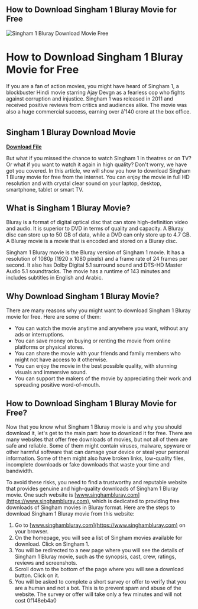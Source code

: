 ## How to Download Singham 1 Bluray Movie for Free

 
![Singham 1 Bluray Download Movie Free](https://i.ytimg.com/vi/vCQ3ZrE8DKw/maxresdefault.jpg)

 
# How to Download Singham 1 Bluray Movie for Free
 
If you are a fan of action movies, you might have heard of Singham 1, a blockbuster Hindi movie starring Ajay Devgn as a fearless cop who fights against corruption and injustice. Singham 1 was released in 2011 and received positive reviews from critics and audiences alike. The movie was also a huge commercial success, earning over â¹140 crore at the box office.
 
## Singham 1 Bluray Download Movie


[**Download File**](https://www.google.com/url?q=https%3A%2F%2Furloso.com%2F2tKAwD&sa=D&sntz=1&usg=AOvVaw1vrCnwPyl7WfA-Zs0hXbQr)

 
But what if you missed the chance to watch Singham 1 in theatres or on TV? Or what if you want to watch it again in high quality? Don't worry, we have got you covered. In this article, we will show you how to download Singham 1 Bluray movie for free from the internet. You can enjoy the movie in full HD resolution and with crystal clear sound on your laptop, desktop, smartphone, tablet or smart TV.
 
## What is Singham 1 Bluray Movie?
 
Bluray is a format of digital optical disc that can store high-definition video and audio. It is superior to DVD in terms of quality and capacity. A Bluray disc can store up to 50 GB of data, while a DVD can only store up to 4.7 GB. A Bluray movie is a movie that is encoded and stored on a Bluray disc.
 
Singham 1 Bluray movie is the Bluray version of Singham 1 movie. It has a resolution of 1080p (1920 x 1080 pixels) and a frame rate of 24 frames per second. It also has Dolby Digital 5.1 surround sound and DTS-HD Master Audio 5.1 soundtracks. The movie has a runtime of 143 minutes and includes subtitles in English and Arabic.
 
## Why Download Singham 1 Bluray Movie?
 
There are many reasons why you might want to download Singham 1 Bluray movie for free. Here are some of them:
 
- You can watch the movie anytime and anywhere you want, without any ads or interruptions.
- You can save money on buying or renting the movie from online platforms or physical stores.
- You can share the movie with your friends and family members who might not have access to it otherwise.
- You can enjoy the movie in the best possible quality, with stunning visuals and immersive sound.
- You can support the makers of the movie by appreciating their work and spreading positive word-of-mouth.

## How to Download Singham 1 Bluray Movie for Free?
 
Now that you know what Singham 1 Bluray movie is and why you should download it, let's get to the main part: how to download it for free. There are many websites that offer free downloads of movies, but not all of them are safe and reliable. Some of them might contain viruses, malware, spyware or other harmful software that can damage your device or steal your personal information. Some of them might also have broken links, low-quality files, incomplete downloads or fake downloads that waste your time and bandwidth.
 
To avoid these risks, you need to find a trustworthy and reputable website that provides genuine and high-quality downloads of Singham 1 Bluray movie. One such website is [www.singhambluray.com](https://www.singhambluray.com), which is dedicated to providing free downloads of Singham movies in Bluray format. Here are the steps to download Singham 1 Bluray movie from this website:

1. Go to [www.singhambluray.com](https://www.singhambluray.com) on your browser.
2. On the homepage, you will see a list of Singham movies available for download. Click on Singham 1.
3. You will be redirected to a new page where you will see the details of Singham 1 Bluray movie, such as the synopsis, cast, crew, ratings, reviews and screenshots.
4. Scroll down to the bottom of the page where you will see a download button. Click on it.
5. You will be asked to complete a short survey or offer to verify that you are a human and not a bot. This is to prevent spam and abuse of the website. The survey or offer will take only a few minutes and will not cost 0f148eb4a0
